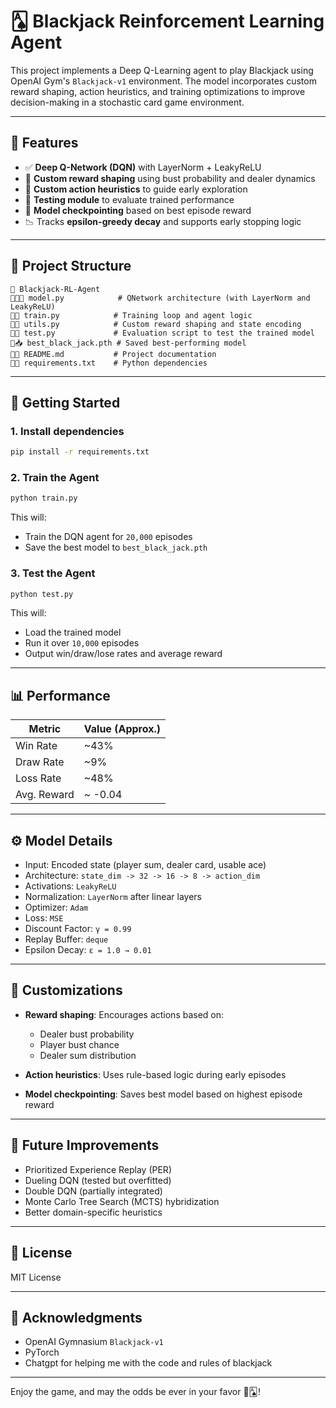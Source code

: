 # 🂡 Blackjack Reinforcement Learning Agent

This project implements a Deep Q-Learning agent to play Blackjack using OpenAI Gym's `Blackjack-v1` environment. The model incorporates custom reward shaping, action heuristics, and training optimizations to improve decision-making in a stochastic card game environment.

---

## 🧠 Features

* ✅ **Deep Q-Network (DQN)** with LayerNorm + LeakyReLU
* 🎯 **Custom reward shaping** using bust probability and dealer dynamics
* 🎲 **Custom action heuristics** to guide early exploration
* 🧪 **Testing module** to evaluate trained performance
* 📂 **Model checkpointing** based on best episode reward
* 📉 Tracks **epsilon-greedy decay** and supports early stopping logic

---

## 📁 Project Structure

```
📆 Blackjack-RL-Agent
🔼👨‍💼 model.py            # QNetwork architecture (with LayerNorm and LeakyReLU)
🔼📅 train.py            # Training loop and agent logic
🔼🔧 utils.py            # Custom reward shaping and state encoding
🔼🔢 test.py             # Evaluation script to test the trained model
🔼📥 best_black_jack.pth # Saved best-performing model
🔼📄 README.md           # Project documentation
🔼📁 requirements.txt    # Python dependencies
```

---

## 🚀 Getting Started

### 1. Install dependencies

```bash
pip install -r requirements.txt
```

### 2. Train the Agent

```bash
python train.py
```

This will:

* Train the DQN agent for `20,000` episodes
* Save the best model to `best_black_jack.pth`

### 3. Test the Agent

```bash
python test.py
```

This will:

* Load the trained model
* Run it over `10,000` episodes
* Output win/draw/lose rates and average reward

---

## 📊 Performance

| Metric      | Value (Approx.) |
| ----------- | --------------- |
| Win Rate    | \~43%           |
| Draw Rate   | \~9%            |
| Loss Rate   | \~48%           |
| Avg. Reward | \~ -0.04        |

---

## ⚙️ Model Details

* Input: Encoded state (player sum, dealer card, usable ace)
* Architecture: `state_dim -> 32 -> 16 -> 8 -> action_dim`
* Activations: `LeakyReLU`
* Normalization: `LayerNorm` after linear layers
* Optimizer: `Adam`
* Loss: `MSE`
* Discount Factor: `γ = 0.99`
* Replay Buffer: `deque`
* Epsilon Decay: `ε = 1.0 → 0.01`

---

## 🧹 Customizations

* **Reward shaping**: Encourages actions based on:

  * Dealer bust probability
  * Player bust chance
  * Dealer sum distribution
* **Action heuristics**: Uses rule-based logic during early episodes
* **Model checkpointing**: Saves best model based on highest episode reward

---

## 🔮 Future Improvements

* Prioritized Experience Replay (PER)
* Dueling DQN (tested but overfitted)
* Double DQN (partially integrated)
* Monte Carlo Tree Search (MCTS) hybridization
* Better domain-specific heuristics

---

## 📜 License

MIT License

---

## 🙌 Acknowledgments

* OpenAI Gymnasium `Blackjack-v1`
* PyTorch
* Chatgpt for helping me with the code and rules of blackjack

---

Enjoy the game, and may the odds be ever in your favor 🎲🂡!
